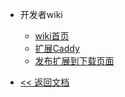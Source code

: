 * 开发者wiki
    - [wiki首页](wiki.md)
    - [扩展Caddy](wiki.Extending-Caddy.md)
    - [发布扩展到下载页面](wiki.Publishing-a-Plugin-to-the-Download-Page.md)

* [&lt;&lt; 返回文档](./)
